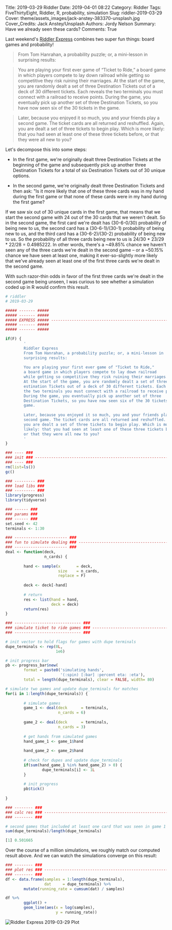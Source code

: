 Title: 2019-03-29 Riddler
Date: 2019-04-01 08:22
Category: Riddler
Tags: FiveThirtyEight, Riddler, R, probability, simulation
Slug: riddler-2019-03-29
Cover: theme/assets_images/jack-anstey-383370-unsplash.jpg
Cover_Credits: Jack Anstey/Unsplash
Authors: Jordy Nelson
Summary: Have we already seen these cards?
Comments: True

Last weekend's [Riddler Express](https://fivethirtyeight.com/features/can-you-win-a-spelling-bee-if-you-know-99-percent-of-the-words/) combines two super fun things: board games and probability!

> From Tom Hanrahan, a probability puzzle; or, a mini-lesson in surprising results:

> You are playing your first ever game of “Ticket to Ride,” a board game in which players compete to lay down railroad while getting so competitive they risk ruining their marriages. At the start of the game, you are randomly dealt a set of three Destination Tickets out of a deck of 30 different tickets. Each reveals the two terminals you must connect with a railroad to receive points. During the game, you eventually pick up another set of three Destination Tickets, so you have now seen six of the 30 tickets in the game.

> Later, because you enjoyed it so much, you and your friends play a second game. The ticket cards are all returned and reshuffled. Again, you are dealt a set of three tickets to begin play. Which is more likely: that you had seen at least one of these three tickets before, or that they were all new to you?

Let's decompose this into some steps:

* In the first game, we're originally dealt three Destination Tickets at the beginning of the game and subsequently pick up another three Destination Tickets for a total of six Destination Tickets out of 30 unique options.  

* In the second game, we're originally dealt three Destination Tickets and then ask: "Is it more likely that one of these three cards was in my hand during the first game or that none of these cards were in my hand during the first game?  

If we saw six out of 30 unique cards in the first game, that means that we start the second game with 24 out of the 30 cards that we weren't dealt. So in the second game, the first card we're dealt has (30-6-0/30) probability of being new to us, the second card has a (30-6-1)/(30-1) probability of being new to us, and the third card has a (30-6-2)/(30-2) probability of being new to us. So the probability of all three cards being new to us is 24/30 * 23/29 * 22/28 = 0.4985222. In other words, there's a ~49.85% chance we haven't seen any of the three cards we're dealt in the second game &ndash; or a ~50.15% chance we have seen at least one, making it ever-so-slightly more likely that we've already seen at least one of the first three cards we're dealt in the second game.

With such razor-thin odds in favor of the first three cards we're dealt in the second game being unseen, I was curious to see whether a simulation coded up in R would confirm this result.

```R
# riddler
# 2019-03-29

##### ------- #####
##### ------- #####
##### EXPRESS ##### -----------------------------------------------------------
##### ------- #####
##### ------- #####

if(F) {
        '
        Riddler Express
        From Tom Hanrahan, a probability puzzle; or, a mini-lesson in 
        surprising results:
        
        You are playing your first ever game of "Ticket to Ride," 
        a board game in which players compete to lay down railroad
        while getting so competitive they risk ruining their marriages.
        At the start of the game, you are randomly dealt a set of three D
        estination Tickets out of a deck of 30 different tickets. Each reveals
        the two terminals you must connect with a railroad to receive points. 
        During the game, you eventually pick up another set of three 
        Destination Tickets, so you have now seen six of the 30 tickets in the 
        game.
        
        Later, because you enjoyed it so much, you and your friends play a 
        second game. The ticket cards are all returned and reshuffled. Again,
        you are dealt a set of three tickets to begin play. Which is more 
        likely: that you had seen at least one of these three tickets before, 
        or that they were all new to you?
        '
}

### ---- ###
### init ### ------------------------------------------------------------------
### ---- ###
rm(list=ls())
gc()

### --------- ###
### load libs ###
### --------- ###
library(progress)
library(tidyverse)

### ------ ###
### params ###
### ------ ###
set.seed <- 42
terminals <- 1:30

### ----------------------- ###
### fun to simulate dealing ### -----------------------------------------------
### ----------------------- ###
deal <- function(deck,
                 n_cards) {
        
        hand <- sample(x       = deck,
                       size    = n_cards,
                       replace = F)
        
        deck <- deck[-hand]
        
        # return
        res <- list(hand = hand,
                    deck = deck)
        return(res)
}

### ----------------------------- ###
### simulate ticket to ride games ### -----------------------------------------
### ----------------------------- ###

# init vector to hold flags for games with dupe terminals
dupe_terminals <- rep(0L,
                      1e6)

# init progress bar
pb <- progress_bar$new(
        format = paste0('simulating hands',
                        '(:spin) [:bar] :percent eta: :eta'),
        total = length(dupe_terminals), clear = FALSE, width= 80)

# simulate two games and update dupe_terminals for matches
for(i in 1:length(dupe_terminals)) {
        
        # simulate games
        game_1 <- deal(deck      = terminals, 
                       n_cards = 6)
        
        game_2 <- deal(deck      = terminals, 
                       n_cards = 3)
        
        # get hands from simulated games
        hand_game_1 <- game_1$hand
        
        hand_game_2 <- game_2$hand
        
        # check for dupes and update dupe_terminals
        if(sum(hand_game_1 %in% hand_game_2) > 0) {
                dupe_terminals[i] <- 1L
        }
        
        # init progress
        pb$tick()
        
}

### -------- ###
### calc res ### --------------------------------------------------------------
### -------- ###

# second games that included at least one card that was seen in game 1
sum(dupe_terminals)/length(dupe_terminals)
```

```R
[1] 0.501665
```

Over the course of a million simulations, we roughly match our computed result above. And we can watch the simulations converge on this result:

```R
### -------- ###
### plot res ### --------------------------------------------------------------
### -------- ###
df <- data.frame(samples = 1:length(dupe_terminals),
                 dat     = dupe_terminals) %>%
        mutate(running_rate = cumsum(dat) / samples)

df %>%
        ggplot() +
        geom_line(aes(x = log(samples),
                      y = running_rate))

```

![Riddler Express 2019-03-29 Plot](../../theme/assets_images/riddler_express_2019-03-29.png "Riddler Express 2019-03-29 Plot")
